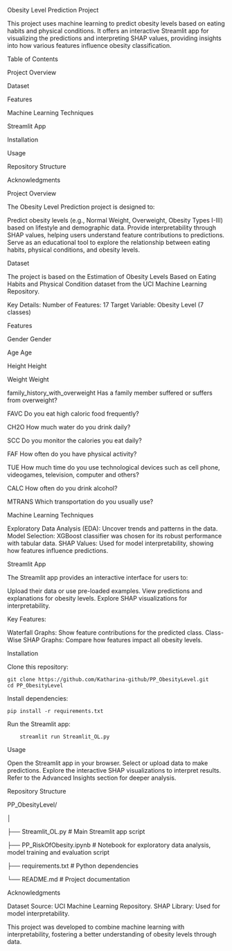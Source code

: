Obesity Level Prediction Project

This project uses machine learning to predict obesity levels based on eating habits and physical conditions. It offers an interactive Streamlit app for visualizing the predictions and interpreting SHAP values, providing insights into how various features influence obesity classification.


Table of Contents

Project Overview

Dataset

Features

Machine Learning Techniques

Streamlit App

Installation

Usage

Repository Structure

Acknowledgments


Project Overview

The Obesity Level Prediction project is designed to:

Predict obesity levels (e.g., Normal Weight, Overweight, Obesity Types I-III) based on lifestyle and demographic data.
Provide interpretability through SHAP values, helping users understand feature contributions to predictions.
Serve as an educational tool to explore the relationship between eating habits, physical conditions, and obesity levels.


Dataset

The project is based on the Estimation of Obesity Levels Based on Eating Habits and Physical Condition dataset from the UCI Machine Learning Repository.

Key Details:
Number of Features: 17
Target Variable: Obesity Level (7 classes)

Features

Gender	                        Gender

Age                         	Age

Height	                        Height

Weight	                        Weight

family_history_with_overweight	Has a family member suffered or suffers from overweight?

FAVC	                        Do you eat high caloric food frequently?

CH2O	                        How much water do you drink daily?

SCC	                            Do you monitor the calories you eat daily?

FAF	                            How often do you have physical activity?

TUE                          	How much time do you use technological devices such as cell phone, videogames, television, computer and others?

CALC	                        How often do you drink alcohol?

MTRANS	                        Which transportation do you usually use?


Machine Learning Techniques

Exploratory Data Analysis (EDA): Uncover trends and patterns in the data.
Model Selection: XGBoost classifier was chosen for its robust performance with tabular data.
SHAP Values: Used for model interpretability, showing how features influence predictions.


Streamlit App

The Streamlit app provides an interactive interface for users to:

Upload their data or use pre-loaded examples.
View predictions and explanations for obesity levels.
Explore SHAP visualizations for interpretability.


Key Features:

Waterfall Graphs: Show feature contributions for the predicted class.
Class-Wise SHAP Graphs: Compare how features impact all obesity levels.


Installation

Clone this repository:

    git clone https://github.com/Katharina-github/PP_ObesityLevel.git
    cd PP_ObesityLevel

Install dependencies:

    pip install -r requirements.txt

Run the Streamlit app:

        streamlit run Streamlit_OL.py


Usage

Open the Streamlit app in your browser.
Select or upload data to make predictions.
Explore the interactive SHAP visualizations to interpret results.
Refer to the Advanced Insights section for deeper analysis.


Repository Structure

PP_ObesityLevel/

│

├── Streamlit_OL.py         # Main Streamlit app script

├── PP_RiskOfObesity.ipynb  # Notebook for exploratory data analysis, model training and evaluation script

├── requirements.txt        # Python dependencies

└── README.md               # Project documentation


Acknowledgments

Dataset Source: UCI Machine Learning Repository.
SHAP Library: Used for model interpretability.

This project was developed to combine machine learning with interpretability, fostering a better understanding of obesity levels through data.

